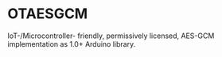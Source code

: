 # OTAESGCM
IoT-/Microcontroller- friendly, permissively licensed, AES-GCM implementation as 1.0+ Arduino library.

